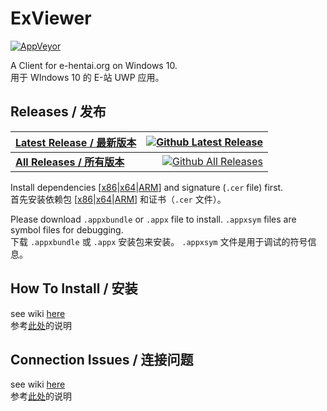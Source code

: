 # ExViewer
[![AppVeyor](https://img.shields.io/appveyor/ci/OpportunityLiu/exviewer.svg)](https://ci.appveyor.com/project/OpportunityLiu/exviewer)

A Client for e-hentai.org on Windows 10.    
用于 WIndows 10 的 E-站 UWP 应用。

## Releases / 发布
|[Latest Release / 最新版本](https://github.com/OpportunityLiu/ExViewer/releases/latest)|[![Github Latest Release](https://img.shields.io/github/downloads/OpportunityLiu/ExViewer/latest/total.svg)](https://github.com/OpportunityLiu/ExViewer/releases/latest)|
|:---|---:|
|[**All Releases / 所有版本**](https://github.com/OpportunityLiu/ExViewer/releases)|[![Github All Releases](https://img.shields.io/github/downloads/OpportunityLiu/ExViewer/total.svg)](https://github.com/OpportunityLiu/ExViewer/releases)|

Install dependencies [[x86](https://raw.github.com/wiki/OpportunityLiu/ExViewer/Dependencies/x86.zip)|[x64](https://raw.github.com/wiki/OpportunityLiu/ExViewer/Dependencies/x64.zip)|[ARM](https://raw.github.com/wiki/OpportunityLiu/ExViewer/Dependencies/ARM.zip)] and signature (`.cer` file) first.     
首先安装依赖包 [[x86](https://raw.github.com/wiki/OpportunityLiu/ExViewer/Dependencies/x86.zip)|[x64](https://raw.github.com/wiki/OpportunityLiu/ExViewer/Dependencies/x64.zip)|[ARM](https://raw.github.com/wiki/OpportunityLiu/ExViewer/Dependencies/ARM.zip)] 和证书（`.cer` 文件）。

Please download `.appxbundle` or `.appx` file to install.
`.appxsym` files are symbol files for debugging.    
下载 `.appxbundle` 或 `.appx` 安装包来安装。
`.appxsym` 文件是用于调试的符号信息。

## How To Install / 安装
see wiki [here](https://github.com/OpportunityLiu/ExViewer/wiki/How-to-Install)    
参考[此处](https://github.com/OpportunityLiu/ExViewer/wiki/安装说明)的说明

## Connection Issues / 连接问题
see wiki [here](https://github.com/OpportunityLiu/ExViewer/wiki/Resolve-Connection-Issues)    
参考[此处](https://github.com/OpportunityLiu/ExViewer/wiki/解决连接问题)的说明